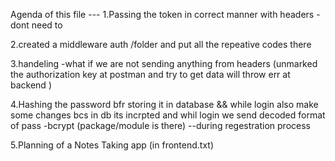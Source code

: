 Agenda of this file ---
  1.Passing the token in correct manner with headers -dont need to 

  2.created a middleware auth /folder  and put all the repeative codes there 

  3.handeling -what if we are not sending anything from headers (unmarked the authorization key at postman and try to get data will throw err at backend )

  4.Hashing the password bfr storing it in database &&  while login also make some changes bcs in db its incrpted and whil login we send decoded format of pass -bcrypt (package/module is there) --during regestration process 
 
 5.Planning of a Notes Taking app (in frontend.txt)